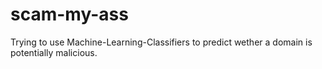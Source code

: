 # scam-my-ass
Trying to use Machine-Learning-Classifiers to predict wether a domain is potentially malicious.

